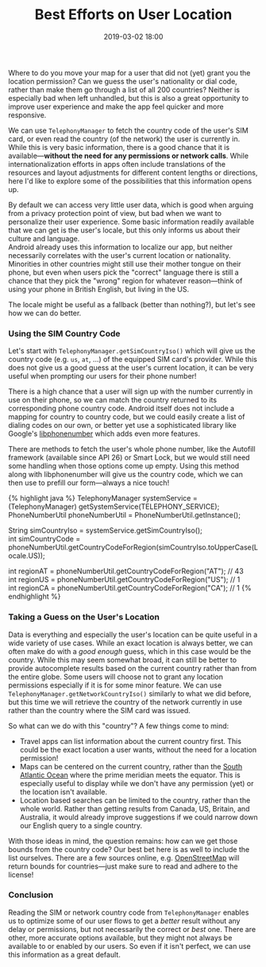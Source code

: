 ﻿---
layout: post
date: 2019-03-02 18:00
title:  "Best Efforts on User Location"
description: 
categories: android
tags:
- internationalization
- telephony-manager
published: true
excerpt_separator: <!--more-->
---

Where to do you move your map for a user that did not (yet) grant you the location permission? Can we guess the user's nationality or dial code, rather than make them go through a list of all 200 countries? Neither is especially bad when left unhandled, but this is also a great opportunity to improve user experience and make the app feel quicker and more responsive.

We can use `TelephonyManager` to fetch the country code of the user's SIM card, or even read the country (of the network) the user is currently in. While this is very basic information, there is a good chance that it is available&mdash;**without the need for any permissions or network calls**. While internationalization efforts in apps often include translations of the resources and layout adjustments for different content lengths or directions, here I'd like to explore some of the possibilities that this information opens up.

<!--more-->

By default we can access very little user data, which is good when arguing from a privacy protection point of view, but bad when we want to personalize their user experience. Some basic information readily available that we can get is the user's locale, but this only informs us about their culture and language.   
Android already uses this information to localize our app, but neither necessarily correlates with the user's current location or nationality. Minorities in other countries might still use their mother tongue on their phone, but even when users pick the "correct" language there is still a chance that they pick the "wrong" region for whatever reason&mdash;think of using your phone in British English, but living in the US.

The locale might be useful as a fallback (better than nothing?), but let's see how we can do better.

### Using the SIM Country Code

Let's start with `TelephonyManager.getSimCountryIso()` which will give us the country code (e.g. `us`, `at`, ...) of the equipped SIM card's provider. While this does not give us a good guess at the user's current location, it can be very useful when prompting our users for their phone number!

There is a high chance that a user will sign up with the number currently in use on their phone, so we can match the country returned to its corresponding phone country code. Android itself does not include a mapping for country to country code, but we could easily create a list of dialing codes on our own, or better yet use a sophisticated library like Google's [libphonenumber](https://github.com/googlei18n/libphonenumber) which adds even more features.

There are methods to fetch the user's whole phone number, like the Autofill framework (available since API 26) or Smart Lock, but we would still need some handling when those options come up empty. Using this method along with libphonenumber will give us the country code, which we can then use to prefill our form&mdash;always a nice touch!

{% highlight java %}
TelephonyManager systemService = (TelephonyManager) getSystemService(TELEPHONY_SERVICE);  
PhoneNumberUtil phoneNumberUtil = PhoneNumberUtil.getInstance();  
  
String simCountryIso = systemService.getSimCountryIso();  
int simCountryCode = phoneNumberUtil.getCountryCodeForRegion(simCountryIso.toUpperCase(Locale.US));  
  
int regionAT = phoneNumberUtil.getCountryCodeForRegion("AT"); // 43  
int regionUS = phoneNumberUtil.getCountryCodeForRegion("US"); // 1  
int regionCA = phoneNumberUtil.getCountryCodeForRegion("CA"); // 1
{% endhighlight %}

### Taking a Guess on the User's Location

Data is everything and especially the user's location can be quite useful in a wide variety of use cases. While an exact location is always better, we can often make do with a _good enough_ guess, which in this case would be the country. While this may seem somewhat broad, it can still be better to provide autocomplete results based on the current country rather than from the entire globe. Some users will choose not to grant any location permissions especially if it is for some minor feature. We can use `TelephonyManager.getNetworkCountryIso()` similarly to what we did before, but this time we will retrieve the country of the network currently in use rather than the country where the SIM card was issued.

So what can we do with this "country"? A few things come to mind:
* Travel apps can list information about the current country first. This could be the exact location a user wants, without the need for a location permission!
* Maps can be centered on the current country, rather than the [South Atlantic Ocean](https://www.google.at/maps/@0,0,15z) where the prime meridian meets the equator. This is especially useful to display while we don't have any permission (yet) or the location isn't available.
* Location based searches can be limited to the country, rather than the whole world. Rather than getting results from Canada, US, Britain, and Australia, it would already improve suggestions if we could narrow down our English query to a single country.

With those ideas in mind, the question remains: how can we get those bounds from the country code? Our best bet here is as well to include the list ourselves. There are a few sources online, e.g. [OpenStreetMap](https://nominatim.openstreetmap.org/search?q=at&format=json) will return bounds for countries&mdash;just make sure to read and adhere to the license!

### Conclusion

Reading the SIM or network country code from `TelephonyManager` enables us to optimize some of our user flows to get a _better_ result without any delay or permissions, but not necessarily the correct or _best_ one. There are other, more accurate options available, but they might not always be available to or enabled by our users. So even if it isn't perfect, we can use this information as a great default.
